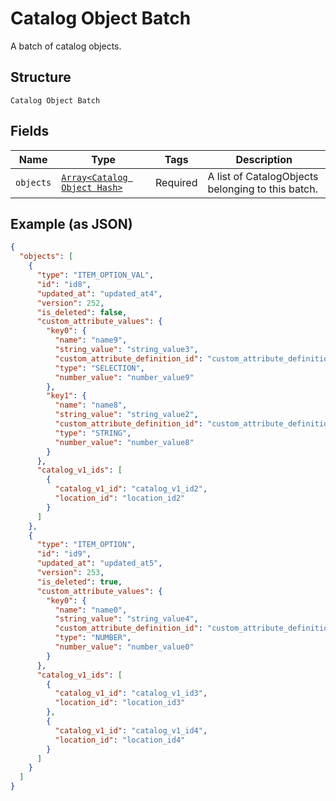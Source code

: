 
# Catalog Object Batch

A batch of catalog objects.

## Structure

`Catalog Object Batch`

## Fields

| Name | Type | Tags | Description |
|  --- | --- | --- | --- |
| `objects` | [`Array<Catalog Object Hash>`](../../doc/models/catalog-object.md) | Required | A list of CatalogObjects belonging to this batch. |

## Example (as JSON)

```json
{
  "objects": [
    {
      "type": "ITEM_OPTION_VAL",
      "id": "id8",
      "updated_at": "updated_at4",
      "version": 252,
      "is_deleted": false,
      "custom_attribute_values": {
        "key0": {
          "name": "name9",
          "string_value": "string_value3",
          "custom_attribute_definition_id": "custom_attribute_definition_id3",
          "type": "SELECTION",
          "number_value": "number_value9"
        },
        "key1": {
          "name": "name8",
          "string_value": "string_value2",
          "custom_attribute_definition_id": "custom_attribute_definition_id4",
          "type": "STRING",
          "number_value": "number_value8"
        }
      },
      "catalog_v1_ids": [
        {
          "catalog_v1_id": "catalog_v1_id2",
          "location_id": "location_id2"
        }
      ]
    },
    {
      "type": "ITEM_OPTION",
      "id": "id9",
      "updated_at": "updated_at5",
      "version": 253,
      "is_deleted": true,
      "custom_attribute_values": {
        "key0": {
          "name": "name0",
          "string_value": "string_value4",
          "custom_attribute_definition_id": "custom_attribute_definition_id2",
          "type": "NUMBER",
          "number_value": "number_value0"
        }
      },
      "catalog_v1_ids": [
        {
          "catalog_v1_id": "catalog_v1_id3",
          "location_id": "location_id3"
        },
        {
          "catalog_v1_id": "catalog_v1_id4",
          "location_id": "location_id4"
        }
      ]
    }
  ]
}
```

